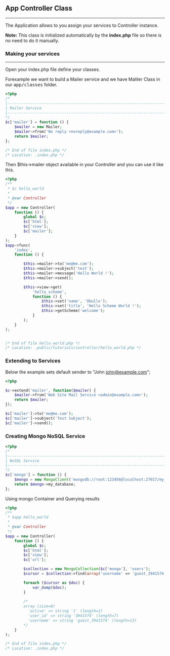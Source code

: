 ## App Controller Class

------

The Application allows to you assign your services to Controller instance.

**Note:** This class is initialized automatically by the <b>index.php</b> file so there is no need to do it manually.

### Making your services

------

Open your index.php file define your classes. 

Forexample we want to build a Mailer service and we have Maliler Class in our <kbd>app/classes</kbd> folder.

```php
<?php
/*
|--------------------------------------------------------------------------
| Mailer Service
|--------------------------------------------------------------------------
*/
$c['mailer'] = function () {
    $mailer = new Mailer;
    $mailer->from('No reply <noreply@example.com>');
    return $mailer;
};

/* End of file index.php */
/* Location: .index.php */
```

Then $this->mailer object available in your Controller and you can use it like this.

```php
<?php
/**
 * $c hello_world
 * 
 * @var Controller
 */
$app = new Controller(
    function () {
        global $c;
        $c['html'];
        $c['view'];
        $c['mailer'];
    }
);
$app->func(
    'index',
    function () {

    	$this->mailer->to('me@me.com');
    	$this->mailer->subject('test');
    	$this->mailer->message('Hello World !');
    	$this->mailer->send();

        $this->view->get(
            'hello_scheme',
            function () {
                $this->set('name', 'Obullo');
                $this->set('title', 'Hello Scheme World !');
                $this->getScheme('welcome');
            }
        );
    }
);


/* End of file hello_world.php */
/* Location: .public/tutorials/controller/hello_world.php */
```

### Extending to Services

Below the example sets default sender to "John <john@example.com>";

```php
<?php

$c->extend('mailer', function($mailer) {
    $mailer->from('Web Site Mail Service <admin@example.com>');
    return $mailer;
});

$c['mailer']->to('me@me.com');
$c['mailer']->subject('Test Subject');
$c['mailer']->send();
```

### Creating Mongo NoSQL Service

```php
<?php
/*
|--------------------------------------------------------------------------
| NoSQL Service
|--------------------------------------------------------------------------
*/
$c['mongo'] = function () {
    $mongo = new MongoClient('mongodb://root:123456@localhost:27017/my_database');
    return $mongo->my_database;
};
```
Using mongo Container and Querying results

```php
<?php
/**
 * $app hello_world
 * 
 * @var Controller
 */
$app = new Controller(
    function () {
        global $c;
        $c['html'];
        $c['view'];
        $c['url'];

        $collection = new MongoCollection($c['mongo'], 'users');
        $cursor = $collection->find(array('username' => 'guest_3941574'));

        foreach ($cursor as $doc) {
            var_dump($doc);
        }
 
        /*
        array (size=8)
          'active' => string '1' (length=1)
          'user_id' => string '3941574' (length=7)
          'username' => string 'guest_3941574' (length=13)
        */
    }
);

/* End of file index.php */
/* Location: .index.php */
```